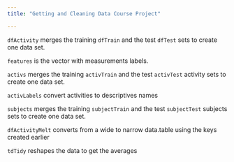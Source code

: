 ```yaml
---
title: "Getting and Cleaning Data Course Project"

---
```



`dfActivity` merges the training `dfTrain` and the test `dfTest` sets to create one data set.

`features` is the vector with measurements labels.

`activs` merges the training `activTrain` and the test `activTest` activity sets to create one data set.

`activLabels` convert activities to descriptives names

`subjects` merges the training `subjectTrain` and the test `subjectTest` subjects sets to create one data set.

`dfActivityMelt` converts from a wide to narrow data.table using the keys created earlier
 
`tdTidy` reshapes the data to get the averages